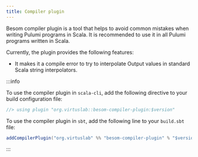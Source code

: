 ```yaml
---
title: Compiler plugin
---
```


Besom compiler plugin is a tool that helps to avoid common mistakes when writing Pulumi programs in Scala. 
It is recommended to use it in all Pulumi programs written in Scala.

Currently, the plugin provides the following features:
- It makes it a compile error to try to interpolate Output values in standard Scala string interpolators.

:::info

To use the compiler plugin in `scala-cli`, add the following directive to your build configuration file:

```scala
//> using plugin "org.virtuslab::besom-compiler-plugin:$version"
```


To use the compiler plugin in `sbt`, add the following line to your `build.sbt` file:

```scala
addCompilerPlugin("org.virtuslab" %% "besom-compiler-plugin" % "$version")
```

:::
